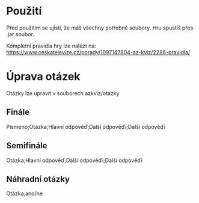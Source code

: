 # Použití
Před použitím se ujisti, že máš všechny potřebné soubory. Hru spustíš přes .jar soubor.

Kompletní pravidla hry lze nalézt na: https://www.ceskatelevize.cz/porady/1097147804-az-kviz/2286-pravidla/

# Úprava otázek
Otázky lze upravít v souborech azkviz/otazky
## Finále
Písmeno;Otázka;Hlavní odpověď;Další odpověďi;Další odpověďi
## Semifinále
Otázka;Hlavní odpověď;Další odpověďi;Další odpověďi
## Náhradní otázky
Otázka;ano/ne